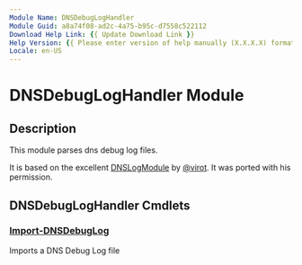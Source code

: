 ```yaml
---
Module Name: DNSDebugLogHandler
Module Guid: a8a74f08-ad2c-4a75-b95c-d7558c522112
Download Help Link: {{ Update Download Link }}
Help Version: {{ Please enter version of help manually (X.X.X.X) format }}
Locale: en-US
---
```


# DNSDebugLogHandler Module
## Description
This module parses dns debug log files.

It is based on the excellent [DNSLogModule](https://github.com/virot/DNSLogModule) by [@virot](https://github.com/virot).
It was ported with his permission.


## DNSDebugLogHandler Cmdlets
### [Import-DNSDebugLog](Import-DNSDebugLog.md)
Imports a DNS Debug Log file
